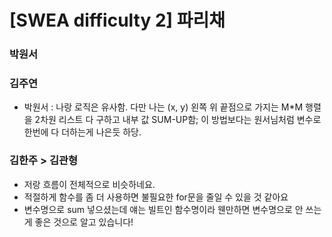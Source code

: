 # [SWEA difficulty 2] 파리채

### 박원서

### 김주연 

- 박원서 : 나랑 로직은 유사함. 다만 나는 (x, y) 왼쪽 위 끝점으로 가지는 M*M 행렬을 2차원 리스트 다 구하고 내부 값 SUM-UP함; 이 방법보다는 원서님처럼 변수로 한번에 다 더하는게 나은듯 하당.

### 김한주 > 김관형 
- 저랑 흐름이 전체적으로 비슷하네요.
- 적절하게 함수를 좀 더 사용하면 불필요한 for문을 줄일 수 있을 것 같아요
- 변수명으로 sum 넣으셨는데 얘는 빌트인 함수명이라 웬만하면 변수명으로 안 쓰는게 좋은 것으로 알고 있습니다!
